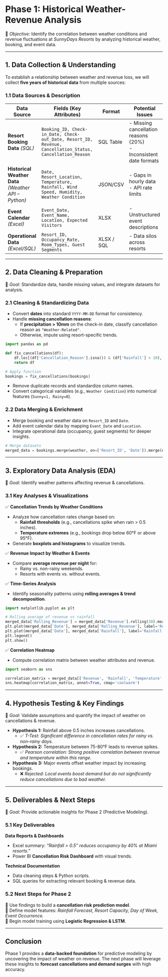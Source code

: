 # **Phase 1: Historical Weather-Revenue Analysis**  
📌 *Objective:* Identify the correlation between weather conditions and revenue fluctuations at *SunnyDays Resorts* by analyzing historical weather, booking, and event data.  

---

## **1. Data Collection & Understanding**  
To establish a relationship between weather and revenue loss, we will collect **five years of historical data** from multiple sources:  

### **1.1 Data Sources & Description**  

| **Data Source**      | **Fields** (Key Attributes) | **Format** | **Potential Issues** |
|----------------------|---------------------------|------------|----------------------|
| **Resort Booking Data** *(SQL)* | `Booking_ID, Check-in_Date, Check-out_Date, Resort_ID, Revenue, Cancellation_Status, Cancellation_Reason` | SQL Table | - Missing cancellation reasons (20%) <br> - Inconsistent date formats |
| **Historical Weather Data** *(Weather API – Python)* | `Date, Resort_Location, Temperature, Rainfall, Wind Speed, Humidity, Weather Condition` | JSON/CSV | - Gaps in hourly data <br> - API rate limits |
| **Event Calendar** *(Excel)* | `Event_Date, Event_Name, Location, Expected Visitors` | XLSX | - Unstructured event descriptions |
| **Operational Data** *(Excel/SQL)* | `Resort_ID, Occupancy_Rate, Room_Types, Guest Segments` | XLSX / SQL | - Data silos across resorts |

---

## **2. Data Cleaning & Preparation**  
📌 *Goal:* Standardize data, handle missing values, and integrate datasets for analysis.  

### **2.1 Cleaning & Standardizing Data**  
- Convert **dates** into standard `YYYY-MM-DD` format for consistency.  
- Handle **missing cancellation reasons**:  
  - If **precipitation > 10mm** on the check-in date, classify cancellation reason as `"Weather-Related"`.  
  - Otherwise, impute using resort-specific trends.  

```python
import pandas as pd

def fix_cancellations(df):
    df.loc[(df['Cancellation_Reason'].isna()) & (df['Rainfall'] > 10), 'Cancellation_Reason'] = "Weather"
    return df

# Apply function
bookings = fix_cancellations(bookings)
```

- Remove duplicate records and standardize column names.  
- Convert categorical variables (e.g., `Weather Condition`) into numerical features (`Sunny=1, Rainy=0`).  

### **2.2 Data Merging & Enrichment**  
- Merge booking and weather data on `Resort_ID` and `Date`.  
- Add event calendar data by mapping `Event_Date` and `Location`.  
- Integrate operational data (occupancy, guest segments) for deeper insights.  

```python
# Merge datasets
merged_data = bookings.merge(weather, on=['Resort_ID', 'Date']).merge(events, left_on='Check-in_Date', right_on='Event_Date', how='left')
```

---

## **3. Exploratory Data Analysis (EDA)**  
📌 *Goal:* Identify weather patterns affecting revenue & cancellations.  

### **3.1 Key Analyses & Visualizations**  
✅ **Cancellation Trends by Weather Conditions**  
- Analyze how cancellation rates change based on:  
  - **Rainfall thresholds** (e.g., cancellations spike when rain > 0.5 inches).  
  - **Temperature extremes** (e.g., bookings drop below 60°F or above 95°F).  
- Generate **boxplots and histograms** to visualize trends.  

✅ **Revenue Impact by Weather & Events**  
- Compare **average revenue per night** for:  
  - Rainy vs. non-rainy weekends.  
  - Resorts with events vs. without events.  

✅ **Time-Series Analysis**  
- Identify seasonality patterns using **rolling averages & trend decomposition**.  

```python
import matplotlib.pyplot as plt

# Rolling average of revenue vs rainfall
merged_data['Rolling_Revenue'] = merged_data['Revenue'].rolling(30).mean()
plt.plot(merged_data['Date'], merged_data['Rolling_Revenue'], label='Revenue')
plt.plot(merged_data['Date'], merged_data['Rainfall'], label='Rainfall', linestyle='dashed')
plt.legend()
plt.show()
```

✅ **Correlation Heatmap**  
- Compute correlation matrix between weather attributes and revenue.  

```python
import seaborn as sns

correlation_matrix = merged_data[['Revenue', 'Rainfall', 'Temperature', 'Wind Speed']].corr()
sns.heatmap(correlation_matrix, annot=True, cmap='coolwarm')
```

---

## **4. Hypothesis Testing & Key Findings**  
📌 *Goal:* Validate assumptions and quantify the impact of weather on cancellations & revenue.  

- **Hypothesis 1:** Rainfall above 0.5 inches increases cancellations.  
  - ✅ *T-Test: Significant difference in cancellation rates for rainy vs. non-rainy days.*  
- **Hypothesis 2:** Temperature between 75-80°F leads to revenue spikes.  
  - ✅ *Pearson correlation: Strong positive correlation between revenue and temperature within this range.*  
- **Hypothesis 3:** Major events offset weather impact by increasing bookings.  
  - ❌ *Rejected: Local events boost demand but do not significantly reduce cancellations due to bad weather.*  

---

## **5. Deliverables & Next Steps**  
📌 *Goal:* Provide actionable insights for Phase 2 (Predictive Modeling).  

### **5.1 Key Deliverables**  
**Data Reports & Dashboards**  
- Excel summary: *“Rainfall > 0.5” reduces occupancy by 40% at Miami resorts.”*  
- Power BI **Cancellation Risk Dashboard** with visual trends.  

**Technical Documentation**  
- Data cleaning steps & Python scripts.  
- SQL queries for extracting relevant booking & revenue data.  

### **5.2 Next Steps for Phase 2**  
🔹 Use findings to build a **cancellation risk prediction model**.  
🔹 Define model features: *Rainfall Forecast, Resort Capacity, Day of Week, Event Occurrence.*  
🔹 Begin model training using **Logistic Regression & LSTM**.  

---

## **Conclusion**  
Phase 1 provides a **data-backed foundation** for predictive modeling by uncovering the impact of weather on revenue. The next phase will leverage these insights to **forecast cancellations and demand surges** with high accuracy.  
